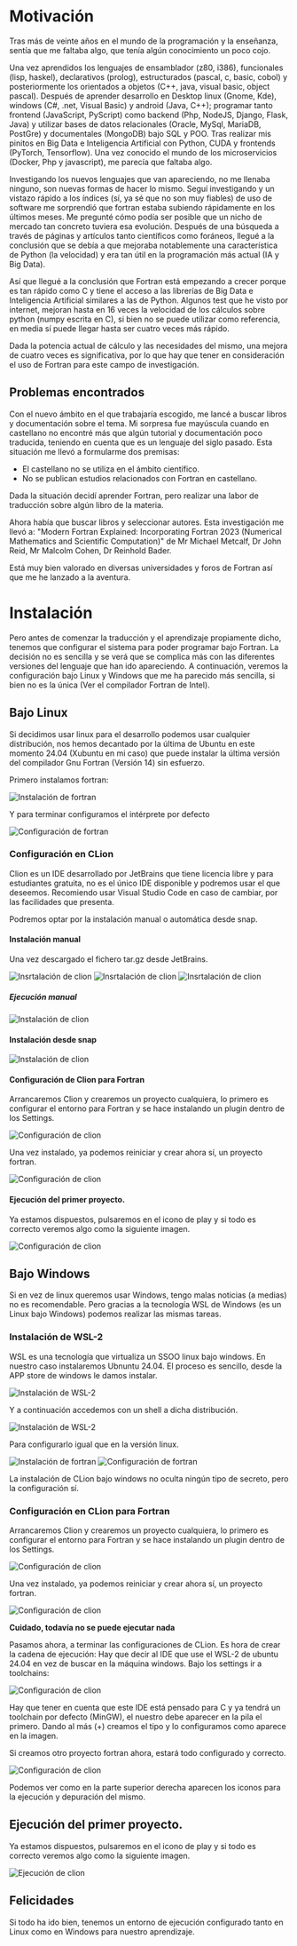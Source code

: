# Motivación
Tras más de veinte años en el mundo de la programación y la enseñanza, sentía que me faltaba algo, que tenía algún conocimiento un poco cojo. 

Una vez aprendidos los lenguajes de ensamblador (z80, i386), funcionales (lisp, haskel), declarativos (prolog), estructurados (pascal, c, basic, cobol) y posteriormente los orientados a objetos (C++, java, visual basic, object pascal). Después de aprender desarrollo en Desktop linux (Gnome, Kde), windows (C#, .net, Visual Basic) y android (Java, C++); programar tanto frontend (JavaScript, PyScript) como backend (Php, NodeJS, Django, Flask, Java) y utilizar bases de datos relacionales (Oracle, MySql, MariaDB, PostGre) y documentales (MongoDB) bajo SQL y POO. Tras  realizar mis pinitos en Big Data e Inteligencia Artificial con Python, CUDA y  frontends (PyTorch, Tensorflow). Una vez conocido el mundo de los microservicios (Docker, Php y javascript), me parecía que faltaba algo. 

Investigando los nuevos lenguajes que van apareciendo, no me llenaba ninguno, son nuevas formas de hacer lo mismo. Seguí investigando y un vistazo rápido a los índices (sí, ya sé que no son muy fiables) de uso de software me sorprendió que fortran estaba subiendo rápidamente en los últimos meses. Me pregunté cómo podía ser posible que un nicho de mercado tan concreto tuviera esa evolución. Después de una búsqueda a través de páginas y artículos tanto científicos como foráneos, llegué a la conclusión que se debía a que mejoraba notablemente una característica de Python (la velocidad) y era tan útil en la programación más actual (IA y Big Data).

Así que llegué a la conclusión que Fortran está empezando a crecer porque es tan rápido como C y tiene el acceso a las librerías de Big Data e Inteligencia Artificial similares a las de Python. Algunos test que he visto por internet, mejoran hasta en 16 veces la velocidad de los cálculos sobre python (numpy escrita en C), si bien no se puede utilizar como referencia, en media sí puede llegar hasta ser cuatro veces más rápido.

Dada la potencia actual de cálculo y las necesidades del mismo, una mejora de cuatro veces es significativa, por lo que hay que tener en consideración el uso de Fortran para este campo de investigación.

## Problemas encontrados
Con el nuevo ámbito en el que trabajaría escogido, me lancé a buscar libros y documentación sobre el tema. Mi sorpresa fue mayúscula cuando en castellano no encontré más que algún tutorial y documentación poco traducida, teniendo en cuenta que es un lenguaje del siglo pasado. Esta situación me llevó a formularme dos premisas: 
- El castellano no se utiliza en el ámbito científico.
- No se publican estudios relacionados con Fortran en castellano.

Dada la situación decidí aprender Fortran, pero realizar una labor de traducción sobre algún libro de la materia.

Ahora había que buscar libros y seleccionar autores. Esta investigación me llevó a: "Modern Fortran Explained: Incorporating Fortran 2023 (Numerical Mathematics and Scientific Computation)" de Mr Michael Metcalf, Dr John Reid, Mr Malcolm Cohen, Dr Reinhold Bader.

Está muy bien valorado en diversas universidades y foros de Fortran así que me he lanzado a la aventura.

# Instalación
Pero antes de comenzar la traducción y el aprendizaje propiamente dicho, tenemos que configurar el sistema para poder programar bajo Fortran. La decisión no es sencilla y se verá que se complica más con las diferentes versiones del lenguaje que han ido apareciendo. A continuación, veremos la configuración bajo Linux y Windows que me ha parecido más sencilla, si bien no es la única (Ver el compilador Fortran de Intel).

## Bajo Linux
Si decidimos usar linux para el desarrollo podemos usar cualquier distribución, nos hemos decantado por la última de Ubuntu en este momento 24.04 (Xubuntu en mi caso) que puede instalar la última versión del compilador Gnu Fortran (Versión 14) sin esfuerzo. 

Primero instalamos fortran:

![Instalación de fortran](./img/wsl_2_install_fortran.png)

Y para terminar configuramos el intérprete por defecto

![Configuración de fortran](./img/wsl_2_config_fortran.png)

### Configuración en CLion
Clion es un IDE desarrollado por JetBrains que tiene licencia libre y para estudiantes gratuita, no es el único IDE disponible y podremos usar el que deseemos. Recomiendo usar Visual Studio Code en caso de cambiar, por las facilidades que presenta.

Podremos optar por la instalación manual o automática desde snap.

#### Instalación manual
Una vez descargado el fichero tar.gz desde JetBrains.

![Insrtalación de clion](./img/Clion_install_1.png)
![Insrtalación de clion](./img/Clion_install_2.png)
![Insrtalación de clion](./img/Clion_install_3.png)

##### Ejecución manual
![Instalación de clion](./img/Clion_ejecutar.png)

#### Instalación desde snap
![Instalación de clion](./img/clion_install_snap.png)

#### Configuración de Clion para Fortran
Arrancaremos Clion y crearemos un proyecto cualquiera, lo primero es configurar el entorno para Fortran y se hace instalando un plugin dentro de los Settings.

![Configuración de clion](./img/Clion_plugin.png)

Una vez instalado, ya podemos reiniciar y crear ahora sí, un proyecto fortran.

![Configuración de clion](./img/Clion_nuevoProyecto.png)

#### Ejecución del primer proyecto.
Ya estamos dispuestos, pulsaremos en el icono de play y si todo es correcto veremos algo como la siguiente imagen.

![Configuración de clion](./img/Clion_PrimeraEjecucion.png)

## Bajo Windows
Si en vez de linux queremos usar Windows, tengo malas noticias (a medias) no es recomendable. Pero gracias a la tecnología WSL de Windows (es un Linux bajo Windows) podemos realizar las mismas tareas.

### Instalación de WSL-2
WSL es una tecnología que virtualiza un SSOO linux bajo windows. En nuestro caso instalaremos Ubnuntu 24.04. El proceso es sencillo, desde la APP store de windows le damos instalar.

![Instalación de WSL-2](./img/wls_2_ubuntu_24.png)

Y a continuación accedemos con un shell a dicha distribución.

![Instalación de WSL-2](./img/wls_2_abrir.png)

Para configurarlo igual que en la versión linux.

![Instalación de fortran](./img/wsl_2_install_fortran.png)
![Configuración de fortran](./img/wsl_2_config_fortran.png)

La instalación de CLion bajo windows no oculta ningún tipo de secreto, pero la configuración sí.

### Configuración en CLion para Fortran
Arrancaremos Clion y crearemos un proyecto cualquiera, lo primero es configurar el entorno para Fortran y se hace instalando un plugin dentro de los Settings.

![Configuración de clion](./img/Clion_plugin.png)

Una vez instalado, ya podemos reiniciar y crear ahora sí, un proyecto fortran.

![Configuración de clion](./img/Clion_nuevoProyecto.png)

**Cuidado, todavía no se puede ejecutar nada**

Pasamos ahora, a terminar las configuraciones de CLion. Es hora de crear la cadena de ejecución: Hay que decir al IDE que use el WSL-2 de ubuntu 24.04 en vez de buscar en la máquina windows. Bajo los settings ir a toolchains:

![Configuración de clion](./img/Clion_toolchain_windows.png)

Hay que tener en cuenta que este IDE está pensado para C y ya tendrá un toolchain por defecto (MinGW), el nuestro debe aparecer en la pila el primero. Dando al más (+) creamos el tipo y lo configuramos como aparece en la imagen.

Si creamos otro proyecto fortran ahora, estará todo configurado y correcto.

![Configuración de clion](./img/Clion_nuevoProyecto_ConfCorrecta.png)

Podemos ver como en la parte superior derecha aparecen los iconos para la ejecución y depuración del mismo.

## Ejecución del primer proyecto.
Ya estamos dispuestos, pulsaremos en el icono de play y si todo es correcto veremos algo como la siguiente imagen.

![Ejecución de clion](./img/Clion_PrimeraEjecucion.png)

## Felicidades
Si todo ha ido bien, tenemos un entorno de ejecución configurado tanto en Linux como en Windows para nuestro aprendizaje.

